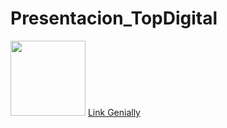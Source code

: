 # Presentacion_TopDigital
<img height="120px" src="/images/Accenture-colores.png">
<a href="https://view.genial.ly/60aaade8ccbc260d86c19ab4/presentation-presentacion-asignatura" target="_blank">Link Genially<a>
